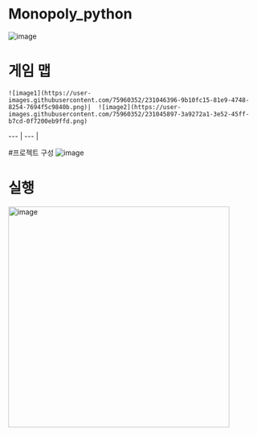 # Monopoly_python

![image](https://user-images.githubusercontent.com/75960352/231045723-922c774c-26bb-4ff1-acde-0f43da4e361f.png)

# 게임 맵

    ![image1](https://user-images.githubusercontent.com/75960352/231046396-9b10fc15-81e9-4748-8254-7694f5c9840b.png)|  ![image2](https://user-images.githubusercontent.com/75960352/231045897-3a9272a1-3e52-45ff-b7cd-0f7200eb9ffd.png)
--- | --- | 

 


#프로젝트 구성 
![image](https://user-images.githubusercontent.com/75960352/231046021-017dffbb-9ce6-45f4-b54a-5fe31c98bb7e.png)

# 실행 
<img width="440" alt="image" src="https://user-images.githubusercontent.com/75960352/231046197-80eb3b82-cfda-457a-88e4-2cdf4afd7738.png">
